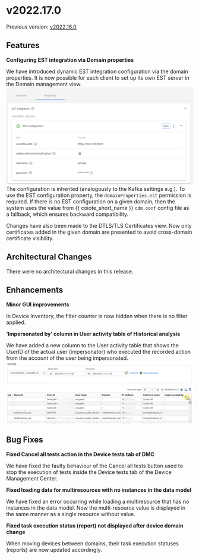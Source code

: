 # v2022.17.0

Previous version: [v2022.16.0](v2022.16.0.md)

## Features

**Configuring EST integration via Domain properties**         

We have introduced dynamic EST integration configuration via the domain properties.
It is now possible for each client to set up its own EST server in the Domain management view.
![EST integration config](images/est_properties.png "EST integration config")
The configuration is inherited (analogously to the Kafka settings e.g.). To use the EST configuration property, the `domainProperties.est` permission is required.
If there is no EST configuration on a given domain, then the system uses the value from {{ coiote_short_name }} `cdm.conf` config file as a fallback, which ensures backward compatibility.

Changes have also been made to the DTLS/TLS Certificates view. Now only certificates added in the given domain are presented to avoid cross-domain certificate visibility.

## Architectural Changes

There were no architectural changes in this release.

## Enhancements

**Minor GUI improvements**  

In Device Inventory, the filter counter is now hidden when there is no filter applied.

**‘Impersonated by’ column in User activity table of Historical analysis**      

We have added a new column to the User activity table that shows the UserID of the actual user (impersonator) who executed the recorded action from the account of the user being impersonated.
!['Impersonated by' column](images/impersonated_by.png "'Impersonated by' column")

## Bug Fixes

**Fixed Cancel all tests action in the Device tests tab of DMC**    

We have fixed the faulty behaviour of the Cancel all tests button used to stop the execution of tests inside the Device tests tab of the Device Management Center.

**Fixed loading data for multiresources with no instances in the data model**   

We have fixed an error occurring while loading a multiresource that has no instances in the data model. Now the multi-resource value is displayed in the same manner as a single resource without value.

**Fixed task execution status (report) not displayed after device domain change**  

When moving devices between domains, their task execution statuses (reports) are now updated accordingly.
